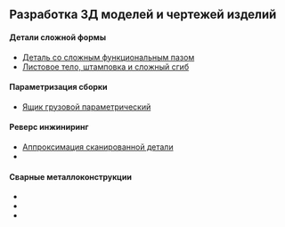 ## Разработка 3Д моделей и чертежей изделий

#### Детали сложной формы
- [Деталь со сложным функциональным пазом](BASE/Деталь%20со%20сложным%20функциональным%20пазом.md)
- [Листовое тело, штамповка и сложный сгиб](BASE/Листовое%20тело,%20штамповка%20и%20сложный%20сгиб.md)

#### Параметризация сборки
- [Ящик грузовой параметрический](DATA/Параметризация%20сборки/Ящик%20ГОСТ%20параметрический/Ящик%20грузовой%20параметрический.md)

#### Реверс инжиниринг
- [Аппроксимация сканированной детали](BASE/Аппроксимация%20сканированной%20детали.md)
- 

#### Сварные металлоконструкции
- 
- 
-
